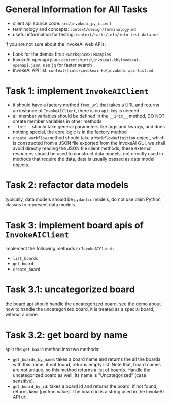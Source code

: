# General Information for All Tasks

- client api source code: `src/invokeai_py_client`
- terminology and concepts: `context/design/terminology.md`
- useful information for testing: `context/tasks/info/info-test-data.md`

if you are not sure about the InvokeAI web APIs:
- Look for the demos first: `<workspace>/examples`
- InvokeAI openapi json: `context\hints\invokeai-kb\invokeai-openapi.json`, use `jq` for faster search
- InvokeAI API list: `context\hints\invokeai-kb\invokeai-api-list.md`

# Task 1: implement `InvokeAIClient`

- it should have a factory method `from_url` that takes a URL and returns an instance of `InvokeAIClient`, there is no `api_key` is needed
- all member variables should be defined in the `__init__` method, DO NOT create member variables in other methods
- `__init__` should take general parameters like args and kwargs, and does nothing special, the core logic is in the factory method
- `create_workflow` method should take a `WorkflowDefinition` object, which is constructed from a JSON file exported from the InvokeAI GUI, we shall avoid directly reading the JSON file client methods, these external resources should be used to construct data models, not directly used in methods that require the data, data is usually passed as data model objects.

# Task 2: refactor data models

typically, data models should be `pydantic` models, do not use plain Python classes to represent data models.

# Task 3: implement board apis of `InvokeAIClient`

implement the following methods in `InvokeAIClient`:
- `list_boards`
- `get_board`
- `create_board`

# Task 3.1: uncategorized board

the board api should handle the uncategorized board, see the demo about how to handle the uncategorized board, it is treated as a special board, without a name.

# Task 3.2: get board by name

split the `get_board` method into two methods:
- `get_boards_by_name`: takes a board name and returns the all the boards with this name, if not found, returns empty list. Note that, board names are not unique, so this method returns a list of boards. Handle the uncategorized board as well, its name is "Uncategorized" (case sensitive).
- `get_board_by_id`: takes a board id and returns the board, if not found, returns `None` (python value). The board id is a string used in the InvokeAI API url.
